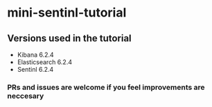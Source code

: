 # mini-sentinl-tutorial

## Versions used in the tutorial

- Kibana 6.2.4
- Elasticsearch 6.2.4
- Sentinl 6.2.4

### PRs and issues are welcome if you feel improvements are neccesary
